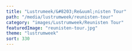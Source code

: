 ```yaml
---
title: "Lustrumeek/&#8203;Re&uuml;nisten Tour"
path: "/media/lustrumweek/reunisten-tour"
category: "images/Lustrumweek/Reunisten Tour"
featuredImage: "reunisten-tour.jpg"
theme: "lustrumweek"
sort: 330
---
```

